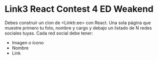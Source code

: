 # Link3 React Contest 4 ED Weakend

Debes construir un clon de <Linktr.ee> con React. Una sola página que muestre primero tu foto, nombre y cargo y debajo un listado de N redes sociales tuyas. Cada red social debe tener:

- Imagen o ícono
- Nombre
- Link


